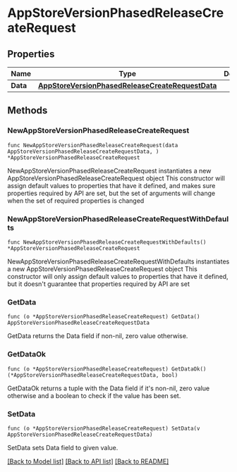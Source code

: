# AppStoreVersionPhasedReleaseCreateRequest

## Properties

Name | Type | Description | Notes
------------ | ------------- | ------------- | -------------
**Data** | [**AppStoreVersionPhasedReleaseCreateRequestData**](AppStoreVersionPhasedReleaseCreateRequestData.md) |  | 

## Methods

### NewAppStoreVersionPhasedReleaseCreateRequest

`func NewAppStoreVersionPhasedReleaseCreateRequest(data AppStoreVersionPhasedReleaseCreateRequestData, ) *AppStoreVersionPhasedReleaseCreateRequest`

NewAppStoreVersionPhasedReleaseCreateRequest instantiates a new AppStoreVersionPhasedReleaseCreateRequest object
This constructor will assign default values to properties that have it defined,
and makes sure properties required by API are set, but the set of arguments
will change when the set of required properties is changed

### NewAppStoreVersionPhasedReleaseCreateRequestWithDefaults

`func NewAppStoreVersionPhasedReleaseCreateRequestWithDefaults() *AppStoreVersionPhasedReleaseCreateRequest`

NewAppStoreVersionPhasedReleaseCreateRequestWithDefaults instantiates a new AppStoreVersionPhasedReleaseCreateRequest object
This constructor will only assign default values to properties that have it defined,
but it doesn't guarantee that properties required by API are set

### GetData

`func (o *AppStoreVersionPhasedReleaseCreateRequest) GetData() AppStoreVersionPhasedReleaseCreateRequestData`

GetData returns the Data field if non-nil, zero value otherwise.

### GetDataOk

`func (o *AppStoreVersionPhasedReleaseCreateRequest) GetDataOk() (*AppStoreVersionPhasedReleaseCreateRequestData, bool)`

GetDataOk returns a tuple with the Data field if it's non-nil, zero value otherwise
and a boolean to check if the value has been set.

### SetData

`func (o *AppStoreVersionPhasedReleaseCreateRequest) SetData(v AppStoreVersionPhasedReleaseCreateRequestData)`

SetData sets Data field to given value.



[[Back to Model list]](../README.md#documentation-for-models) [[Back to API list]](../README.md#documentation-for-api-endpoints) [[Back to README]](../README.md)


